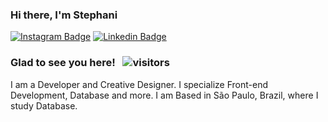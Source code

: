 ### Hi there, I'm Stephani

[![Instagram Badge](https://img.shields.io/badge/-Instagram-e4405f?style=flat-square&logo=Instagram&logoColor=white&color=lightgray)](https://instagram.com/stessada_?utm_medium=copy_link)
[![Linkedin Badge](https://img.shields.io/badge/-LinkedIn-0e76a8?style=flat-square&logo=Linkedin&logoColor=white)](https://www.linkedin.com/in/stephani-soares)

### Glad to see you here! &nbsp; ![visitors](https://visitor-badge.glitch.me/badge?page_id=stephani-sj&left_color=gray&right_color=beige)



I am a Developer and Creative Designer. I specialize Front-end Development, Database and more.
I am Based in São Paulo, Brazil, where I study Database.


